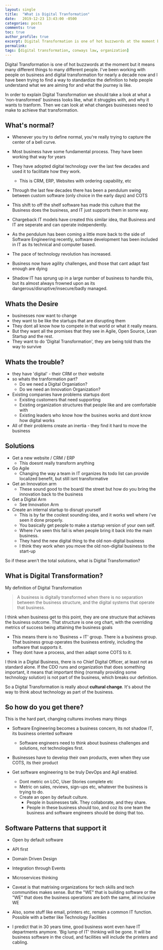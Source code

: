 ```yaml
---
layout: single
title:  "What is Digital Tranformation"
date:   2019-12-23 13:43:00 -0500
categories: posts
comments: true
toc: true
author_profile: true
excerpt: Digital Transformation is one of hot buzzwords at the moment but it means many different things to many different people. I've been working with people on business and digital transformation for nearly a decade now and I think digital transformation is...
permalink: 
tags: [digital transformation, conways law, organization]
---
```


Digital Transformation is one of hot buzzwords at the moment but it means many different things to many different people. I've been working with people on business and digital transformation for nearly a decade now and I have been trying to find a way to standardize the definition to help people understand what we are aiming for and what the journey is like. 

In order to explain Digital Transformation we should take a look at what a 'non-transformed' business looks like, what it struggles with, and why it wants to tranform. Then we can look at what changes businesses need to make to achieve that transformation.

## What's normal?

- Whenever you try to define normal, you're really trying to capture the center of a bell curve. 
- Most business have some fundamental process. They have been working that way for years
- They have adopted digital technology over the last few decades and used it to facilitate how they work. 
  - This is CRM, ERP, Websites with ordering capability, etc
- Through the last few decades there has been a pendulum swing between custom software (only choice in the early days) and COTS
- This shift to off the shelf software has made this culture that the Business does the business, and IT just supports them in some way.
- Chargeback IT models have created this similar idea, that Business and IT are seperate and can operate independently. 
- As the pendulum has been coming a little more back to the side of Software Engineering recently, software development has been included in IT as its technical and computer based. 

- The pace of technology revolution has increased. 
- Business now have agility challenges, and those that cant adapt fast enough are dying
- Shadow IT has sprung up in a large number of business to handle this, but its almost always frowned upon as its dangerous/disruptive/insecure/badly managed.

## Whats the Desire

- businesses now want to change
- they want to be like the startups that are disrupting them
- They dont all know how to compete in that world or what it really means. 
- But they want all the promises that they see in Agile, Open Source, Lean Startup and the rest. 
- They want to do 'Digital Transformation', they are being told thats the way to survive

## Whats the trouble?

- they have 'digital' - their CRM or their website
- so whats the tranformation part?
  - Do we need a Digital Organiation?
  - Do we need an Innovation Organization?
- Existing companies have problems startups dont
  - Existing customers that need supporting
  - Existing organization structures that people like and are comfortable with
  - Existing leaders who know how the busines works and dont know how digital works
- All of their problems create an inertia - they find it hard to move the business


## Solutions

- Get a new website / CRM / ERP
  - This doesnt really transform anything
- Go Agile
  - Changing the way a team in IT organizes its todo list can provide localized benefit, but still isnt transformative
- Get an Innovation arm
  - These sound good to the board/ the street but how do you bring the innovation back to the business
- Get a Digital Arm
  - See Innovation Arm
- Create an internal startup to disrupt yourself
  - This is by far the coolest sounding idea, and it works well where i've seen it done properly. 
  - You basically get people to make a startup version of your own self.
  - Where i've seen this fail is when people bring it back into the main business. 
  - They hand the new digital thing to the old non-digital business
  - I think they work when you move the old non-digital business to the start-up

So if these aren't the total solutions, what is Digital Transformation?


## What is Digital Transformation?

My definition of Digital Transformation

> A business is digitally transformed when there is no separation between the business structure, and the digital systems that operate that business. 

I think when business get to this point, they are one structure that achieves the business outcome. 
That structure is one org chart, with the overriding metrics of success being attaining the business goals

- This means there is no 'Business + IT' group. There is a business group. That business group operates the business entirely, including the software that supports it. 
- They dont have a process, and then adapt some COTS to it. 


I think in a Digital Business, there is no Chief Digital Officer, at least not as standard alone. If the CDO runs and organization that does something important, it means that important thing (normally providing some technology solution) is not part of the business, which breaks our definition. 

So a Digital Transformation is really about **cultural change**. It's about the way to think about technology as part of the business. 


## So how do you get there?

This is the hard part, changing cultures involves many things

- Software Engineering becomes a business concern, its not shadow IT, its business oriented software
  - Software engineers need to think about business challenges and solutions, not technologies first.
- Businesses have to develop their own products, even when they use COTS, its their product

- Get software engineering to be truly DevOps and Agil enabled. 
  - Dont metric on LOC, User Stories complete etc
  - Metric on sales, reviews, sign-ups etc, whatever the business is trying to do.
  - Create an open by default culture.
    - People in businesses talk. They collaborate, and they share.
    - People in these business should too, and coz its one team the business and software engineers should be doing that too.


## Software Patterns that support it

- Open by default software
- API first
- Domain Driven Design
- Integration through Events
- Microservices thinking

- Caveat is that matrixing organizations for tech skills and tech communities makes sense. But the "WE" that is building software or the "WE" that does the business operations are both the same, all inclusive WE

- Also, some stuff like email, printers etc, remain a common IT function. Possible with a better like Technology Facilities

- I predict that in 30 years time, good business wont even have IT departments anymore. 'Big lump of IT' thinking will be gone. It will be business software in the cloud, and facilities will include the printers and cabling. 

